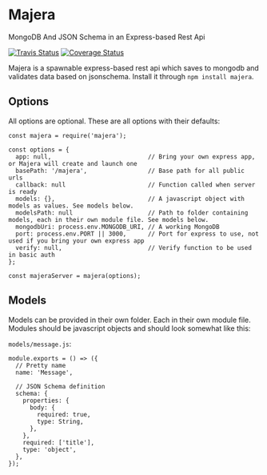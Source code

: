 # Majera

MongoDB And JSON Schema in an Express-based Rest Api

[![Travis Status](https://travis-ci.org/larixk/majera.svg?branch=master)](https://travis-ci.org/larixk/majera?branch=master)
[![Coverage Status](https://coveralls.io/repos/github/larixk/majera/badge.svg?branch=master)](https://coveralls.io/github/larixk/majera?branch=master)

Majera is a spawnable express-based rest api which saves to mongodb and validates data based on jsonschema. Install it through `npm install majera`.

## Options

All options are optional. These are all options with their defaults:

```
const majera = require('majera');

const options = {
  app: null,                           // Bring your own express app, or Majera will create and launch one
  basePath: '/majera',                 // Base path for all public urls
  callback: null                       // Function called when server is ready
  models: {},                          // A javascript object with models as values. See models below.
  modelsPath: null                     // Path to folder containing models, each in their own module file. See models below.
  mongodbUri: process.env.MONGODB_URI, // A working MongoDB
  port: process.env.PORT || 3000,      // Port for express to use, not used if you bring your own express app
  verify: null,                        // Verify function to be used in basic auth
};

const majeraServer = majera(options);
```

## Models

Models can be provided in their own folder. Each in their own module file. Modules should be javascript objects and should look somewhat like this:

`models/message.js`:

```
module.exports = () => ({
  // Pretty name
  name: 'Message',

  // JSON Schema definition
  schema: {
    properties: {
      body: {
        required: true,
        type: String,
      },
    },
    required: ['title'],
    type: 'object',
  },
});

```
